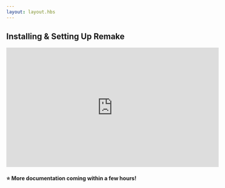 ```yaml
---
layout: layout.hbs
---
```


## Installing & Setting Up Remake

<iframe width="560" height="315" src="https://www.youtube-nocookie.com/embed/-ihDFiLa0Pc" frameborder="0" allow="accelerometer; autoplay; encrypted-media; gyroscope; picture-in-picture" allowfullscreen></iframe>

#### ⭐️ More documentation coming within a few hours! 

